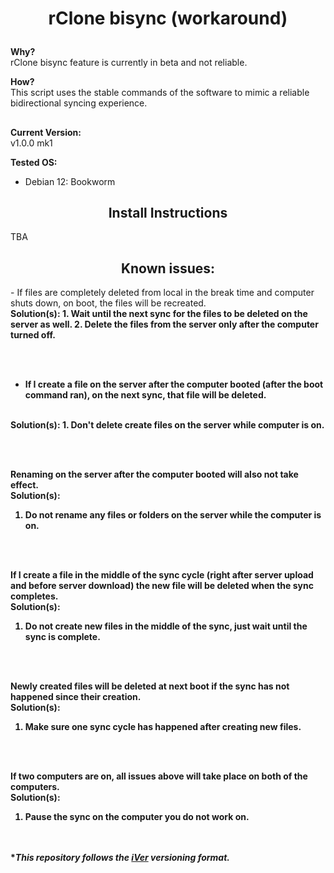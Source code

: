 # <p align="center"><b>rClone bisync (workaround)</b>

<b>Why?</b> <br>
rClone bisync feature is currently in beta and not reliable.

<b>How?</b><br>
This script uses the stable commands of the software to mimic a reliable bidirectional syncing experience.

##

<b>Current Version:</b><br>
v1.0.0 mk1

<b>Tested OS:</b><br>
- Debian 12: Bookworm

<h2 align="center">Install Instructions</h2>
TBA

<br>

<h2 align="center">Known issues:</h2>
- If files are completely deleted from local in the break time and computer shuts down, on boot, the files will be recreated.
<br>
<b>Solution(s):<b>
1. Wait until the next sync for the files to be deleted on the server as well.
2. Delete the files from the server only after the computer turned off.

<br><br>

- If I create a file on the server after the computer booted (after the boot command ran), on the next sync, that file will be deleted.
<br>
<b>Solution(s):</b>
1. Don't delete create files on the server while computer is on.

<br><br>

Renaming on the server after the computer booted will also not take effect.
<br>
<b>Solution(s):<b>
1. Do not rename any files or folders on the server while the computer is on.

<br><br>

If I create a file in the middle of the sync cycle (right after server upload and before server download) the new file will be deleted when the sync completes.
<br>
<b>Solution(s):<b>
1. Do not create new files in the middle of the sync, just wait until the sync is complete.

<br><br>

Newly created files will be deleted at next boot if the sync has not happened since their creation.
<br>
<b>Solution(s):<b>
1. Make sure one sync cycle has happened after creating new files.

<br><br>

If two computers are on, all issues above will take place on both of the computers.
<br>
<b>Solution(s):<b>
1. Pause the sync on the computer you do not work on.

<br><br>
**This repository follows the [iVer](https://github.com/frontfacer/iVer) versioning format.*
